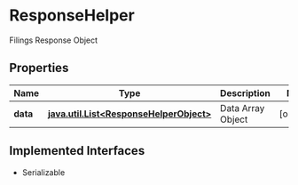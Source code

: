 

# ResponseHelper

Filings Response Object

## Properties

Name | Type | Description | Notes
------------ | ------------- | ------------- | -------------
**data** | [**java.util.List&lt;ResponseHelperObject&gt;**](ResponseHelperObject.md) | Data Array Object |  [optional]


## Implemented Interfaces

* Serializable


